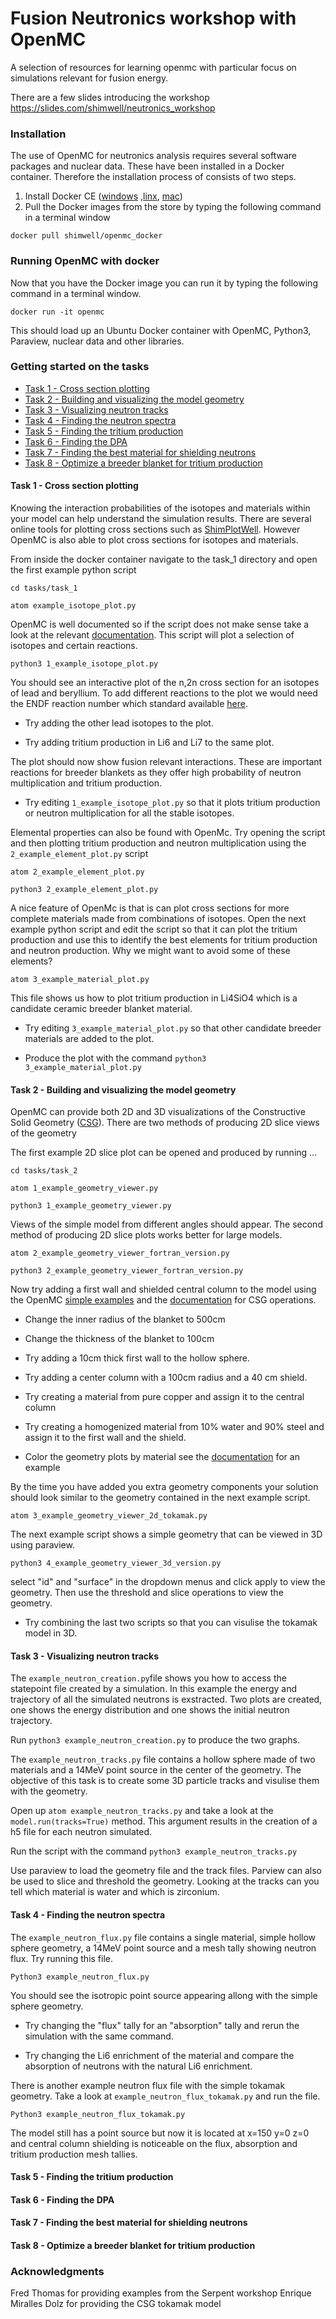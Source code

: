 # Fusion Neutronics workshop with OpenMC
A selection of resources for learning openmc with particular focus on simulations relevant for fusion energy.

There are a few slides introducing the workshop https://slides.com/shimwell/neutronics_workshop



### Installation

The use of OpenMC for neutronics analysis requires several software packages and nuclear data. These have been installed in a Docker container. Therefore the installation process of consists of two steps.

1. Install Docker CE ([windows](https://store.docker.com/editions/community/docker-ce-desktop-windows/plans/docker-ce-desktop-windows-tier?tab=instructions]) ,[linx]([https://docs.docker.com/install/linux/docker-ce/ubuntu/]), [mac]([https://store.docker.com/editions/community/docker-ce-desktop-mac]))
2. Pull the Docker images from the store by typing  the following command in a terminal window

```docker pull shimwell/openmc_docker```

### Running OpenMC with docker

Now that you have the Docker image you can run it by typing the following command in a terminal window.

```docker run -it openmc```

This should load up an Ubuntu Docker container with OpenMC, Python3, Paraview, nuclear data and other libraries.



### Getting started on the tasks

- [Task 1 - Cross section plotting](#task1)
- [Task 2 - Building and visualizing the model geometry](#task2)
- [Task 3 - Visualizing neutron tracks](#task3)
- [Task 4 - Finding the neutron spectra](#task4)
- [Task 5 - Finding the tritium production](#task5)
- [Task 6 - Finding the DPA](#task6)
- [Task 7 - Finding the best material for shielding neutrons](#task7)
- [Task 8 - Optimize a breeder blanket for tritium production](#task8)

#### <a name="task1"></a>Task 1 - Cross section plotting

Knowing the interaction probabilities of the isotopes and materials within your model can help understand the simulation results. There are several online tools for plotting cross sections such as [ShimPlotWell]([http://www.cross-section-plotter.com]). However OpenMC is also able to plot cross sections for isotopes and materials.

From inside the docker container navigate to the task_1 directory and open the first example python script

```cd tasks/task_1```

```atom example_isotope_plot.py```

OpenMC is well documented so if the script does not make sense take a look at the relevant [documentation]([https://openmc.readthedocs.io/en/v0.10.0/examples/nuclear-data.html]). This script will plot a selection of isotopes and certain reactions.

```python3 1_example_isotope_plot.py```

You should see an interactive plot of the n,2n cross section for an isotopes of lead and beryllium. To add different reactions to the plot we would need the ENDF reaction number which standard available [here]([https://www.oecd-nea.org/dbdata/data/manual-endf/endf102_MT.pdf]).

- Try adding the other lead isotopes to the plot.

- Try adding tritium production in Li6 and Li7 to the same plot.

The plot should now show fusion relevant interactions. These are important reactions for breeder blankets as they offer high probability of neutron multiplication and tritium production.

- Try editing ```1_example_isotope_plot.py``` so that it plots tritium production or neutron multiplication for all the stable isotopes.

Elemental properties can also be found with OpenMc. Try opening the script and then plotting tritium production and neutron multiplication using the ```2_example_element_plot.py``` script

```atom 2_example_element_plot.py```

```python3 2_example_element_plot.py```

A nice feature of OpenMc is that is can plot cross sections for more complete materials made from combinations of isotopes. Open the next example python script and edit the script so that it can plot the tritium production and use this to identify the best elements for tritium production and neutron production. Why we might want to avoid some of these elements?

```atom 3_example_material_plot.py```

This file shows us how to plot tritium production in Li4SiO4 which is a candidate ceramic breeder blanket material.

 - Try editing ```3_example_material_plot.py``` so that other candidate breeder materials are added to the plot.

 - Produce the plot with the command
```python3 3_example_material_plot.py```







#### <a name="task2"></a>Task 2 - Building and visualizing the model geometry

OpenMC can provide both 2D and 3D visualizations of the Constructive Solid Geometry ([CSG](https://en.wikipedia.org/wiki/Constructive_solid_geometry)).
There are two methods of producing 2D slice views of the geometry

The first example 2D slice plot can be opened and produced by running ...

```cd tasks/task_2```

```atom 1_example_geometry_viewer.py```

```python3 1_example_geometry_viewer.py```

Views of the simple model from different angles should appear. The second method of producing 2D slice plots works better for large models.

```atom 2_example_geometry_viewer_fortran_version.py```

```python3 2_example_geometry_viewer_fortran_version.py```

Now try adding a first wall and shielded central column to the model using the OpenMC [simple examples]([https://openmc.readthedocs.io/en/stable/examples/pincell.html#Defining-Geometry]) and the [documentation]([https://openmc.readthedocs.io/en/stable/usersguide/geometry.html]) for CSG operations.

- Change the inner radius of the blanket to 500cm

- Change the thickness of the blanket to 100cm

- Try adding a 10cm thick first wall to the hollow sphere.

- Try adding a center column with a 100cm radius and a 40 cm shield.

- Try creating a material from pure copper and assign it to the central column

- Try creating a homogenized material from 10% water and 90% steel and assign it to the first wall and the shield.

- Color the geometry plots by material see the [documentation]([https://openmc.readthedocs.io/en/stable/usersguide/plots.html]) for an example

By the time you have added you extra geometry components your solution should look similar to the geometry contained in the next example script.

```atom 3_example_geometry_viewer_2d_tokamak.py```

The next example script shows a simple geometry that can be viewed in 3D using paraview.

```python3 4_example_geometry_viewer_3d_version.py ```

select "id" and "surface" in the dropdown menus and click apply to view the geometry. Then use the threshold and slice operations to view the geometry.

- Try combining the last two scripts so that you can visulise the tokamak model in 3D.


#### <a name="task3"></a>Task 3 - Visualizing neutron tracks

The ```example_neutron_creation.py```file shows you how to access the statepoint file created by a simulation. In this example the energy and trajectory of all the simulated neutrons is exstracted. Two plots are created, one shows the energy distribution and one shows the initial neutron trajectory.

Run ```python3 example_neutron_creation.py``` to produce the two graphs.

The ```example_neutron_tracks.py``` file contains a hollow sphere made of two materials and a 14MeV point source in the center of the geometry. The objective of this task is to create some 3D particle tracks and visulise them with the geometry.

Open up ```atom example_neutron_tracks.py``` and take a look at the ```model.run(tracks=True)``` method. This argument results in the creation of a h5 file for each neutron simulated.

Run the script with the command
```python3 example_neutron_tracks.py```

Use paraview to load the geometry file and the track files. Parview can also be used to slice and threshold the geometry. Looking at the tracks can you tell which material is water and which is zirconium.

#### <a name="task1"></a>Task 4 - Finding the neutron spectra

The ```example_neutron_flux.py``` file contains a single material, simple hollow sphere geometry, a 14MeV point source and a mesh tally showing neutron flux. Try running this file.

```Python3 example_neutron_flux.py```

You should see the isotropic point source appearing allong with the simple sphere geometry.

- Try changing the "flux" tally for an "absorption" tally and rerun the simulation with the same command.

- Try changing the Li6 enrichment of the material and compare the absorption of neutrons with the natural Li6 enrichment.

There is another example neutron flux file with the simple tokamak geometry. Take a look at ```example_neutron_flux_tokamak.py``` and run the file.

```Python3 example_neutron_flux_tokamak.py```

The model still has a point source but now it is located at x=150 y=0 z=0 and central column shielding is noticeable on the flux, absorption and tritium production mesh tallies.





#### <a name="task5"></a>Task 5 - Finding the tritium production



#### <a name="task6"></a>Task 6 - Finding the DPA

#### <a name="task7"></a>Task 7 - Finding the best material for shielding neutrons

#### <a name="task8"></a>Task 8 - Optimize a breeder blanket for tritium production


### Acknowledgments
Fred Thomas for providing examples from the Serpent workshop
Enrique Miralles Dolz for providing the CSG tokamak model
